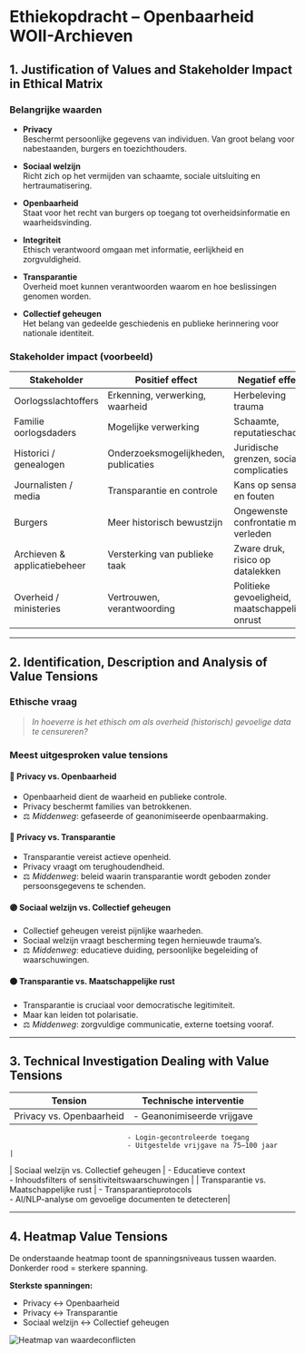 
# Ethiekopdracht – Openbaarheid WOII-Archieven

## 1. Justification of Values and Stakeholder Impact in Ethical Matrix

### Belangrijke waarden

- **Privacy**  
  Beschermt persoonlijke gegevens van individuen. Van groot belang voor nabestaanden, burgers en toezichthouders.

- **Sociaal welzijn**  
  Richt zich op het vermijden van schaamte, sociale uitsluiting en hertraumatisering.

- **Openbaarheid**  
  Staat voor het recht van burgers op toegang tot overheidsinformatie en waarheidsvinding.

- **Integriteit**  
  Ethisch verantwoord omgaan met informatie, eerlijkheid en zorgvuldigheid.

- **Transparantie**  
  Overheid moet kunnen verantwoorden waarom en hoe beslissingen genomen worden.

- **Collectief geheugen**  
  Het belang van gedeelde geschiedenis en publieke herinnering voor nationale identiteit.

### Stakeholder impact (voorbeeld)

| Stakeholder                 | Positief effect                         | Negatief effect                              |
|----------------------------|------------------------------------------|----------------------------------------------|
| Oorlogsslachtoffers        | Erkenning, verwerking, waarheid          | Herbeleving trauma                           |
| Familie oorlogsdaders      | Mogelijke verwerking                    | Schaamte, reputatieschade                    |
| Historici / genealogen     | Onderzoeksmogelijkheden, publicaties    | Juridische grenzen, sociale complicaties     |
| Journalisten / media       | Transparantie en controle               | Kans op sensatie en fouten                   |
| Burgers                    | Meer historisch bewustzijn              | Ongewenste confrontatie met verleden         |
| Archieven & applicatiebeheer | Versterking van publieke taak        | Zware druk, risico op datalekken             |
| Overheid / ministeries     | Vertrouwen, verantwoording              | Politieke gevoeligheid, maatschappelijke onrust |

---

## 2. Identification, Description and Analysis of Value Tensions

### Ethische vraag
> *In hoeverre is het ethisch om als overheid (historisch) gevoelige data te censureren?*

### Meest uitgesproken value tensions

#### 🔴 Privacy vs. Openbaarheid
- Openbaarheid dient de waarheid en publieke controle.
- Privacy beschermt families van betrokkenen.
- ⚖️ *Middenweg*: gefaseerde of geanonimiseerde openbaarmaking.

#### 🔵 Privacy vs. Transparantie
- Transparantie vereist actieve openheid.
- Privacy vraagt om terughoudendheid.
- ⚖️ *Middenweg*: beleid waarin transparantie wordt geboden zonder persoonsgegevens te schenden.

#### 🟣 Sociaal welzijn vs. Collectief geheugen
- Collectief geheugen vereist pijnlijke waarheden.
- Sociaal welzijn vraagt bescherming tegen hernieuwde trauma’s.
- ⚖️ *Middenweg*: educatieve duiding, persoonlijke begeleiding of waarschuwingen.

#### 🟠 Transparantie vs. Maatschappelijke rust
- Transparantie is cruciaal voor democratische legitimiteit.
- Maar kan leiden tot polarisatie.
- ⚖️ *Middenweg*: zorgvuldige communicatie, externe toetsing vooraf.

---

## 3. Technical Investigation Dealing with Value Tensions

| Tension                         | Technische interventie                                                                 |
|--------------------------------|----------------------------------------------------------------------------------------|
| Privacy vs. Openbaarheid       | - Geanonimiseerde vrijgave  
                                 - Login-gecontroleerde toegang  
                                 - Uitgestelde vrijgave na 75–100 jaar                 |
| Sociaal welzijn vs. Collectief geheugen   | - Educatieve context  
                                 - Inhoudsfilters of sensitiviteitswaarschuwingen      |
| Transparantie vs. Maatschappelijke rust   | - Transparantieprotocols  
                                 - AI/NLP-analyse om gevoelige documenten te detecteren|

---

## 4. Heatmap Value Tensions

De onderstaande heatmap toont de spanningsniveaus tussen waarden. Donkerder rood = sterkere spanning.

**Sterkste spanningen:**
- Privacy ↔ Openbaarheid
- Privacy ↔ Transparantie
- Sociaal welzijn ↔ Collectief geheugen

![Heatmap van waardeconflicten](value_tensions_heatmap.png)
